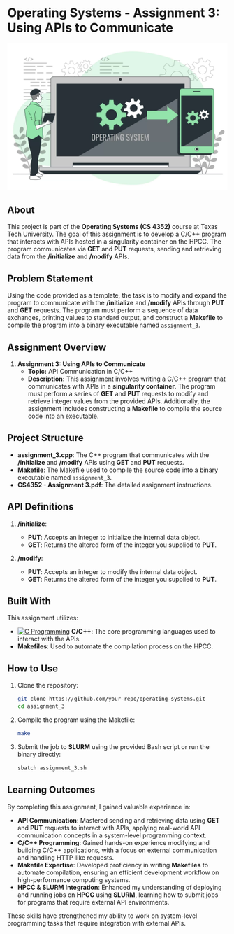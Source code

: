 # Operating Systems - Assignment 3: Using APIs to Communicate
![Image](https://github.com/Dhruvbam/Operating-Systems/blob/main/Images/ass3.jpg)

## About
This project is part of the **Operating Systems (CS 4352)** course at Texas Tech University. The goal of this assignment is to develop a C/C++ program that interacts with APIs hosted in a singularity container on the HPCC. The program communicates via **GET** and **PUT** requests, sending and retrieving data from the **/initialize** and **/modify** APIs.

## Problem Statement
Using the code provided as a template, the task is to modify and expand the program to communicate with the **/initialize** and **/modify** APIs through **PUT** and **GET** requests. The program must perform a sequence of data exchanges, printing values to standard output, and construct a **Makefile** to compile the program into a binary executable named `assignment_3`.

## Assignment Overview

1. **Assignment 3: Using APIs to Communicate**
   - **Topic:** API Communication in C/C++
   - **Description:** This assignment involves writing a C/C++ program that communicates with APIs in a **singularity container**. The program must perform a series of **GET** and **PUT** requests to modify and retrieve integer values from the provided APIs. Additionally, the assignment includes constructing a **Makefile** to compile the source code into an executable.

## Project Structure
- **assignment_3.cpp**: The C++ program that communicates with the **/initialize** and **/modify** APIs using **GET** and **PUT** requests.
- **Makefile**: The Makefile used to compile the source code into a binary executable named `assignment_3`.
- **CS4352 - Assignment 3.pdf**: The detailed assignment instructions.

## API Definitions
1. **/initialize**:
   - **PUT**: Accepts an integer to initialize the internal data object.
   - **GET**: Returns the altered form of the integer you supplied to **PUT**.

2. **/modify**:
   - **PUT**: Accepts an integer to modify the internal data object.
   - **GET**: Returns the altered form of the integer you supplied to **PUT**.

## Built With
This assignment utilizes:
- <a href="https://en.wikipedia.org/wiki/C_(programming_language)" target="_blank" rel="noreferrer"><img src="https://img.shields.io/badge/C-00599C?style=for-the-badge&logo=c&logoColor=white" width="36" height="36" alt="C Programming" /></a> **C/C++**: The core programming languages used to interact with the APIs.
- **Makefiles**: Used to automate the compilation process on the HPCC.

## How to Use
1. Clone the repository:
    ```bash
    git clone https://github.com/your-repo/operating-systems.git
    cd assignment_3
    ```
2. Compile the program using the Makefile:
    ```bash
    make
    ```
3. Submit the job to **SLURM** using the provided Bash script or run the binary directly:
    ```bash
    sbatch assignment_3.sh
    ```

## Learning Outcomes
By completing this assignment, I gained valuable experience in:

- **API Communication**: Mastered sending and retrieving data using **GET** and **PUT** requests to interact with APIs, applying real-world API communication concepts in a system-level programming context.
- **C/C++ Programming**: Gained hands-on experience modifying and building C/C++ applications, with a focus on external communication and handling HTTP-like requests.
- **Makefile Expertise**: Developed proficiency in writing **Makefiles** to automate compilation, ensuring an efficient development workflow on high-performance computing systems.
- **HPCC & SLURM Integration**: Enhanced my understanding of deploying and running jobs on **HPCC** using **SLURM**, learning how to submit jobs for programs that require external API environments.

These skills have strengthened my ability to work on system-level programming tasks that require integration with external APIs.
